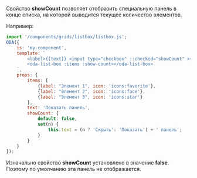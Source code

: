 Свойство **showCount** позволяет отобразить специальную панель в конце списка, на которой выводится текущее количество элементов.

Например:

```javascript _run_line_edit_loadoda_[my-component.js]_h=180_
import '/components/grids/listbox/listbox.js';
ODA({
    is: 'my-component',
    template: `
        <label>{{text}} <input type="checkbox" ::checked="showCount" ></label>
        <oda-list-box :items :show-count></oda-list-box>
    `,
    props: {
        items: [
            {label: "Элемент 1", icon: 'icons:favorite'},
            {label: "Элемент 2", icon: 'icons:face'},
            {label: "Элемент 3", icon: 'icons:star'}
        ],
        text: 'Показать панель',
        showCount: {
            default: false,
            set(n) {
                this.text = (n ? 'Скрыть': 'Показать') + ' панель';
            }
        }
    }
});
```

Изначально свойство **showCount** установлено в значение **false**. Поэтому по умолчанию эта панель не отображается.

